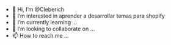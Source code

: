 - 👋 Hi, I’m @Cleberich
- 👀 I’m interested in aprender a desarrollar temas para shopify
- 🌱 I’m currently learning ...
- 💞️ I’m looking to collaborate on ...
- 📫 How to reach me ...

<!---
Cleberich/Cleberich is a ✨ special ✨ repository because its `README.md` (this file) appears on your GitHub profile.
You can click the Preview link to take a look at your changes.
--->
